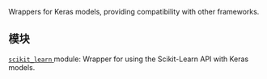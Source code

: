 Wrappers for Keras models, providing compatibility with other frameworks.

## 模块
[ `scikit_learn` ](https://tensorflow.google.cn/api_docs/python/tf/compat/v1/keras/wrappers/scikit_learn) module: Wrapper for using the Scikit-Learn API with Keras models.

